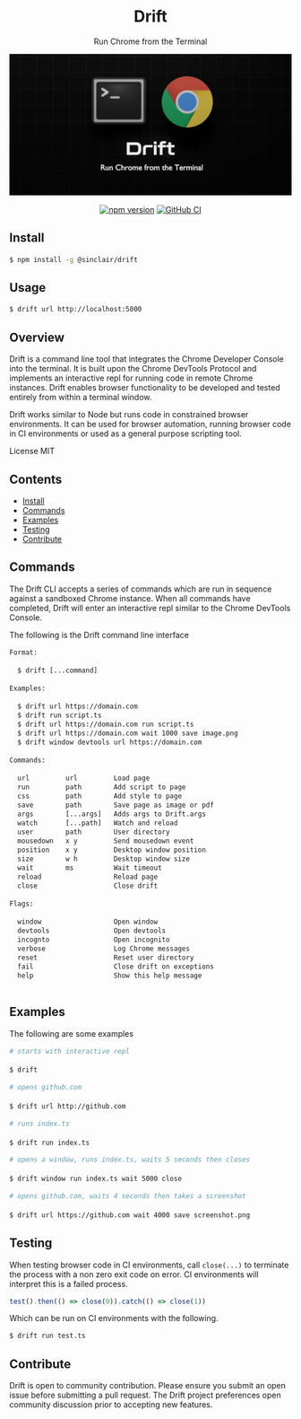 <div align='center'>

<h1>Drift</h1>

<p>Run Chrome from the Terminal</p>

<img src=".build/assets/drift.png"></img>

[![npm version](https://badge.fury.io/js/%40sinclair%2Fdrift.svg)](https://badge.fury.io/js/%40sinclair%2Fdrift)
[![GitHub CI](https://github.com/sinclairzx81/drift/workflows/GitHub%20CI/badge.svg)](https://github.com/sinclairzx81/drift/actions)

</div>

## Install

```bash
$ npm install -g @sinclair/drift 
```

## Usage

```bash
$ drift url http://localhost:5000
```

## Overview

Drift is a command line tool that integrates the Chrome Developer Console into the terminal. It is built upon the Chrome DevTools Protocol and implements an interactive repl for running code in remote Chrome instances. Drift enables browser functionality to be developed and tested entirely from within a terminal window.

Drift works similar to Node but runs code in constrained browser environments. It can be used for browser automation, running browser code in CI environments or used as a general purpose scripting tool.

License MIT

## Contents

- [Install](#Install)
- [Commands](#Commands)
- [Examples](#Examples)
- [Testing](#Testing)
- [Contribute](#Contribute)

## Commands

The Drift CLI accepts a series of commands which are run in sequence against a sandboxed Chrome instance. When all commands have completed, Drift will enter an interactive repl similar to the Chrome DevTools Console. 

The following is the Drift command line interface
```
Format:

  $ drift [...command]

Examples:

  $ drift url https://domain.com
  $ drift run script.ts
  $ drift url https://domain.com run script.ts
  $ drift url https://domain.com wait 1000 save image.png
  $ drift window devtools url https://domain.com

Commands:

  url         url         Load page
  run         path        Add script to page
  css         path        Add style to page
  save        path        Save page as image or pdf
  args        [...args]   Adds args to Drift.args
  watch       [...path]   Watch and reload
  user        path        User directory
  mousedown   x y         Send mousedown event
  position    x y         Desktop window position
  size        w h         Desktop window size
  wait        ms          Wait timeout
  reload                  Reload page
  close                   Close drift

Flags:

  window                  Open window
  devtools                Open devtools
  incognto                Open incognito
  verbose                 Log Chrome messages
  reset                   Reset user directory
  fail                    Close drift on exceptions
  help                    Show this help message


```

## Examples

The following are some examples

```bash
# starts with interactive repl

$ drift
```
```bash
# opens github.com

$ drift url http://github.com
```

```bash
# runs index.ts

$ drift run index.ts
```

```bash
# opens a window, runs index.ts, waits 5 seconds then closes

$ drift window run index.ts wait 5000 close
```

```bash
# opens github.com, waits 4 seconds then takes a screenshot

$ drift url https://github.com wait 4000 save screenshot.png
```

## Testing

When testing browser code in CI environments, call `close(...)` to terminate the process with a non zero exit code on error. CI environments will interpret this is a failed process.

```typescript
test().then(() => close(0)).catch(() => close(1))
```

Which can be run on CI environments with the following.

```bash
$ drift run test.ts
```

## Contribute

Drift is open to community contribution. Please ensure you submit an open issue before submitting a pull request. The Drift project preferences open community discussion prior to accepting new features.

